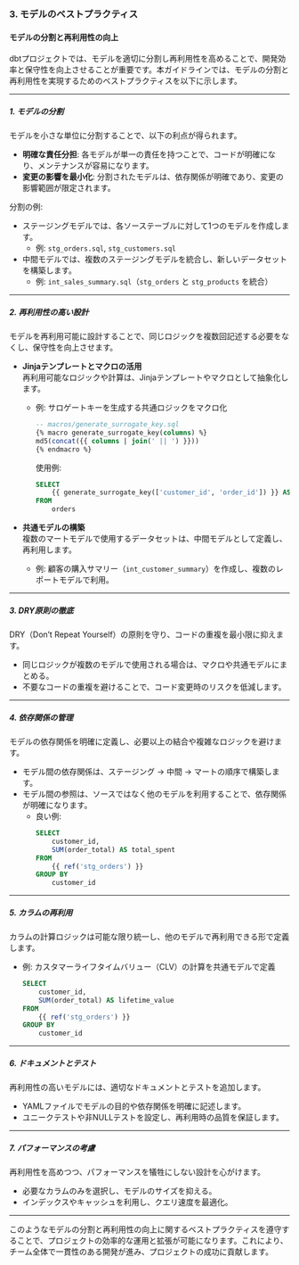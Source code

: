 ### 3. モデルのベストプラクティス

#### モデルの分割と再利用性の向上

dbtプロジェクトでは、モデルを適切に分割し再利用性を高めることで、開発効率と保守性を向上させることが重要です。本ガイドラインでは、モデルの分割と再利用性を実現するためのベストプラクティスを以下に示します。

---

##### 1. **モデルの分割**
モデルを小さな単位に分割することで、以下の利点が得られます。
- **明確な責任分担**: 各モデルが単一の責任を持つことで、コードが明確になり、メンテナンスが容易になります。
- **変更の影響を最小化**: 分割されたモデルは、依存関係が明確であり、変更の影響範囲が限定されます。

分割の例:
- ステージングモデルでは、各ソーステーブルに対して1つのモデルを作成します。
  - 例: `stg_orders.sql`, `stg_customers.sql`
- 中間モデルでは、複数のステージングモデルを統合し、新しいデータセットを構築します。
  - 例: `int_sales_summary.sql`（`stg_orders` と `stg_products` を統合）

---

##### 2. **再利用性の高い設計**
モデルを再利用可能に設計することで、同じロジックを複数回記述する必要をなくし、保守性を向上させます。

- **Jinjaテンプレートとマクロの活用**  
  再利用可能なロジックや計算は、Jinjaテンプレートやマクロとして抽象化します。
  - 例: サロゲートキーを生成する共通ロジックをマクロ化
    ```sql
    -- macros/generate_surrogate_key.sql
    {% macro generate_surrogate_key(columns) %}
    md5(concat({{ columns | join(' || ') }}))
    {% endmacro %}
    ```
    使用例:
    ```sql
    SELECT
        {{ generate_surrogate_key(['customer_id', 'order_id']) }} AS surrogate_key
    FROM
        orders
    ```

- **共通モデルの構築**  
  複数のマートモデルで使用するデータセットは、中間モデルとして定義し、再利用します。
  - 例: 顧客の購入サマリー（`int_customer_summary`）を作成し、複数のレポートモデルで利用。

---

##### 3. **DRY原則の徹底**
DRY（Don’t Repeat Yourself）の原則を守り、コードの重複を最小限に抑えます。
- 同じロジックが複数のモデルで使用される場合は、マクロや共通モデルにまとめる。
- 不要なコードの重複を避けることで、コード変更時のリスクを低減します。

---

##### 4. **依存関係の管理**
モデルの依存関係を明確に定義し、必要以上の結合や複雑なロジックを避けます。
- モデル間の依存関係は、ステージング → 中間 → マートの順序で構築します。
- モデル間の参照は、ソースではなく他のモデルを利用することで、依存関係が明確になります。
  - 良い例:
    ```sql
    SELECT
        customer_id,
        SUM(order_total) AS total_spent
    FROM
        {{ ref('stg_orders') }}
    GROUP BY
        customer_id
    ```

---

##### 5. **カラムの再利用**
カラムの計算ロジックは可能な限り統一し、他のモデルで再利用できる形で定義します。
- 例: カスタマーライフタイムバリュー（CLV）の計算を共通モデルで定義
  ```sql
  SELECT
      customer_id,
      SUM(order_total) AS lifetime_value
  FROM
      {{ ref('stg_orders') }}
  GROUP BY
      customer_id
  ```

---

##### 6. **ドキュメントとテスト**
再利用性の高いモデルには、適切なドキュメントとテストを追加します。
- YAMLファイルでモデルの目的や依存関係を明確に記述します。
- ユニークテストや非NULLテストを設定し、再利用時の品質を保証します。

---

##### 7. **パフォーマンスの考慮**
再利用性を高めつつ、パフォーマンスを犠牲にしない設計を心がけます。
- 必要なカラムのみを選択し、モデルのサイズを抑える。
- インデックスやキャッシュを利用し、クエリ速度を最適化。

---

このようなモデルの分割と再利用性の向上に関するベストプラクティスを遵守することで、プロジェクトの効率的な運用と拡張が可能になります。これにより、チーム全体で一貫性のある開発が進み、プロジェクトの成功に貢献します。